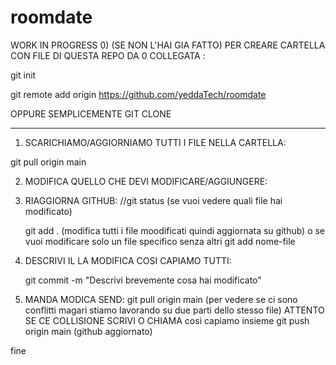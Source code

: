 # roomdate
WORK IN PROGRESS
0) (SE NON L'HAI GIA FATTO) PER CREARE CARTELLA CON FILE DI QUESTA REPO DA 0 COLLEGATA :

  git init
  
  git remote add origin https://github.com/yeddaTech/roomdate

  OPPURE SEMPLICEMENTE GIT CLONE

--------------------------------------------------------------------------------------------------------------------------------------
1) SCARICHIAMO/AGGIORNIAMO TUTTI I FILE NELLA CARTELLA:
   
  git pull origin main

2) MODIFICA QUELLO CHE DEVI MODIFICARE/AGGIUNGERE:
3) RIAGGIORNA GITHUB:
   //git status (se vuoi vedere quali file hai modificato)

   git add .   (modifica tutti i file moodificati quindi aggiornata su github)
   o se vuoi modificare solo un file specifico senza altri
   git add nome-file
4) DESCRIVI IL LA MODIFICA COSI CAPIAMO TUTTI:
   
   git commit -m "Descrivi brevemente cosa hai modificato"

5)   MANDA MODICA SEND:
   git pull origin main (per vedere se ci sono conflitti magari stiamo lavorando su due parti dello stesso file) ATTENTO SE CE COLLISIONE SCRIVI O CHIAMA cosi capiamo insieme 
   git push origin main (github aggiornato)

fine


